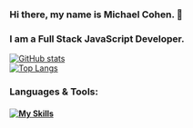### Hi there, my name is Michael Cohen. 👋

### I am a Full Stack JavaScript Developer.


<!--
**mcohen2000/mcohen2000** is a ✨ _special_ ✨ repository because its `README.md` (this file) appears on your GitHub profile.

Here are some ideas to get you started:

- 🔭 I’m currently working on ...
- 🌱 I’m currently learning ...
- 👯 I’m looking to collaborate on ...
- 🤔 I’m looking for help with ...
- 💬 Ask me about ...
- 📫 How to reach me: ...
- 😄 Pronouns: ...
- ⚡ Fun fact: ...
-->


[![GitHub stats](https://github-readme-stats.vercel.app/api?username=mcohen2000&count_private=true&theme=tokyonight&show_icons=true)](https://github.com/anuraghazra/github-readme-stats)
<br>
[![Top Langs](https://github-readme-stats.vercel.app/api/top-langs/?username=mcohen2000&layout=compact&langs_count=8)](https://github.com/anuraghazra/github-readme-stats)


### Languages & Tools:
#### [![My Skills](https://skillicons.dev/icons?i=js,html,css,sass,react,ts,bootstrap,materialui,express,mongodb,postgres,nodejs,vscode,netlify,ps,figma,svg,vite,git,github,java)](https://skillicons.dev)
